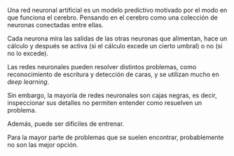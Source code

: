 
Una red neuronal artificial es un modelo predictivo motivado por el modo en que funciona el cerebro. Pensando en el cerebro como una colección de neuronas conectadas entre ellas.

Cada neurona mira las salidas de las otras neuronas que alimentan, hace un cálculo y después se activa (si el cálculo excede un cierto umbral) o no (si no lo excede).

Las redes neuronales pueden resolver distintos problemas, como reconocimiento de escritura y detección de caras, y se utilizan mucho en *deep learning*. 

Sin embargo, la mayoría de redes neuronales son cajas negras, es decir, inspeccionar sus detalles no permiten entender como resuelven un problema.

Además, puede ser difíciles de entrenar.

Para la mayor parte de problemas que se suelen encontrar, probablemente no son las mejor opción.